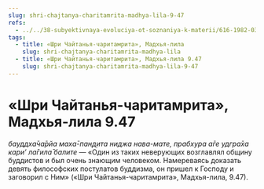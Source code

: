 ```yaml
---
slug: shri-chajtanya-charitamrita-madhya-lila-9-47
refs:
  - ../../38-subyektivnaya-evoluciya-ot-soznaniya-k-materii/616-1982-03-02-a-b1-b3-b5-obyasnenie-ponyatij-chid-abhas-i-subektivnaya-evolyutsiya.md
tags:
  - title: «Шри Чайтанья-чаритамрита», Мадхья-лила
    slug: shri-chajtanya-charitamrita-madhya-lila
  - title: «Шри Чайтанья-чаритамрита», Мадхья-лила 9.47
    slug: shri-chajtanya-charitamrita-madhya-lila-9-47
---
```


# «Шри Чайтанья-чаритамрита», Мадхья-лила 9.47

*бауддха̄ча̄рйа маха̄-пан̣д̣ита ниджа нава-мате, прабхура а̄ге удгра̄ха кари’ ла̄гила̄ балите* — «Один из таких неверующих возглавлял общину буддистов и был очень знающим человеком. Намереваясь доказать девять философских постулатов буддизма, он пришел к Господу и заговорил с Ним» («Шри Чайтанья-чаритамрита», Мадхья-лила, 9.47).
